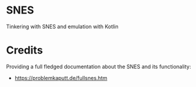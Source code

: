 # SNES
Tinkering with SNES and emulation with Kotlin

# Credits
Providing a full fledged documentation about the SNES and its functionality:
- https://problemkaputt.de/fullsnes.htm
